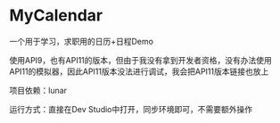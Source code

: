 # MyCalendar
一个用于学习，求职用的日历+日程Demo

使用API9，也有API11的版本，但由于我没有拿到开发者资格，没有办法使用API11的模拟器，因此API11版本没法进行调试，我会把API11版本链接也放上

项目依赖：lunar

运行方式：直接在Dev Studio中打开，同步环境即可，不需要额外操作
